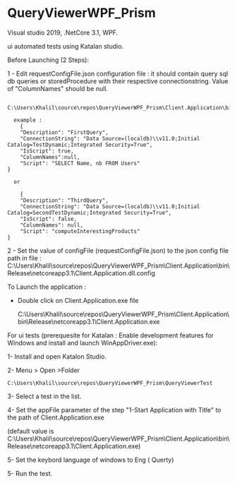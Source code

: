 # QueryViewerWPF_Prism
Visual studio 2019, .NetCore 3.1, WPF.


ui automated tests using Katalan studio.


Before Launching  (2 Steps):


  1 - Edit requestConfigFile.json configuration file : it should contain query sql db queries or storedProcedure with their respective connectionstring.
  Value of "ColumnNames" should be null.
  
      C:\Users\Khalil\source\repos\QueryViewerWPF_Prism\Client.Application\bin\Release\netcoreapp3.1\A_Configs\requestConfigFile.json
      
      example :
      	{
		"Description": "FirstQuery",
		"ConnectionString": "Data Source=(localdb)\\v11.0;Initial Catalog=TestDynamic;Integrated Security=True",
		"IsScript": true,
		"ColumnNames":null,
		"Script": "SELECT Name, nb FROM Users"
	}
		  
      or 
      
      	{
		"Description": "ThirdQuery",
		"ConnectionString": "Data Source=(localdb)\\v11.0;Initial Catalog=SecondTestDynamic;Integrated Security=True",
		"IsScript": false,
		"ColumnNames": null,
		"Script": "computeInterestingProducts"
	}
		  
		  
 2 - Set the value of configFile (requestConfigFile.json) to the json config file path in file :
      C:\Users\Khalil\source\repos\QueryViewerWPF_Prism\Client.Application\bin\Release\netcoreapp3.1\Client.Application.dll.config 
 
 
 To Launch the application :
 
 - Double click on Client.Application.exe file
 
     C:\Users\Khalil\source\repos\QueryViewerWPF_Prism\Client.Application\bin\Release\netcoreapp3.1\Client.Application.exe


For ui tests  (prerequesite for Katalan : Enable development features for Windows and install and launch WinAppDriver.exe):

 1- Install and open Katalon Studio.
 
 2- Menu > Open >Folder 
 
    C:\Users\Khalil\source\repos\QueryViewerWPF_Prism\QueryViewerTest
    
 3- Select a test in the list.
 
 4- Set the appFile parameter of the step "1-Start Application with Title" to the path of Client.Application.exe
 
  (default value is  C:\Users\Khalil\source\repos\QueryViewerWPF_Prism\Client.Application\bin\Release\netcoreapp3.1\Client.Application.exe)
  
 5- Set the keybord language of windows to Eng ( Querty)
 
 5- Run the test.
 

 
 

